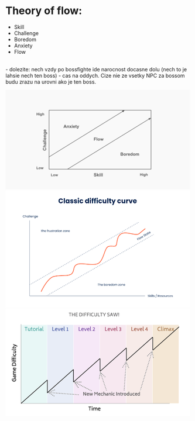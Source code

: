 # Theory of flow:

- Skill
- Challenge
- Boredom
- Anxiety
- Flow
<br>
- dolezite: nech vzdy po bossfighte ide narocnost docasne dolu (nech to je lahsie nech ten boss) - cas na oddych. Cize nie ze vsetky NPC za bossom budu zrazu na urovni ako je ten boss.

![theory of flow](./images/theory-of-flow.png)
![theory of flow](./images/theory-of-flow-1.png)
![theory of flow](./images/theory-of-flow-2.png)